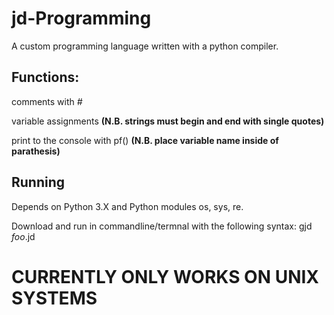 # jd-Programming
A custom programming language written with a python compiler.
<h2>Functions:</h2>
 <p>comments with <em>#</em></p>
 <p>variable assignments <b>(N.B. strings must begin and end with single quotes)</b></p>
 <p>print to the console with pf() <b>(N.B. place variable name inside of parathesis)</b></p>

<h2>Running</h2>
<p>Depends on Python 3.X and Python modules os, sys, re.</p>
<p>Download and run in commandline/termnal with the following syntax: gjd <em>foo</em>.jd</p>
<p></p>
<h1>CURRENTLY ONLY WORKS ON UNIX SYSTEMS</h1>
